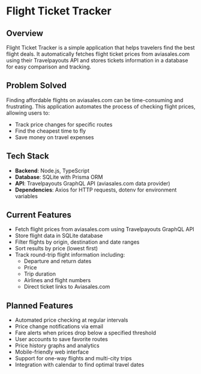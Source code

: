 # Flight Ticket Tracker

## Overview
Flight Ticket Tracker is a simple application that helps travelers find the best flight deals. It automatically fetches flight ticket prices from aviasales.com using their Travelpayouts API and stores tickets information in a database for easy comparison and tracking.

## Problem Solved
Finding affordable flights on aviasales.com can be time-consuming and frustrating. This application automates the process of checking flight prices, allowing users to:
- Track price changes for specific routes
- Find the cheapest time to fly
- Save money on travel expenses

## Tech Stack
- **Backend**: Node.js, TypeScript
- **Database**: SQLite with Prisma ORM
- **API**: Travelpayouts GraphQL API (aviasales.com data provider)
- **Dependencies**: Axios for HTTP requests, dotenv for environment variables

## Current Features
- Fetch flight prices from aviasales.com using Travelpayouts GraphQL API
- Store flight data in SQLite database
- Filter flights by origin, destination and date ranges
- Sort results by price (lowest first)
- Track round-trip flight information including:
  - Departure and return dates
  - Price
  - Trip duration
  - Airlines and flight numbers
  - Direct ticket links to Aviasales.com

## Planned Features
- Automated price checking at regular intervals
- Price change notifications via email
- Fare alerts when prices drop below a specified threshold
- User accounts to save favorite routes
- Price history graphs and analytics
- Mobile-friendly web interface
- Support for one-way flights and multi-city trips
- Integration with calendar to find optimal travel dates

